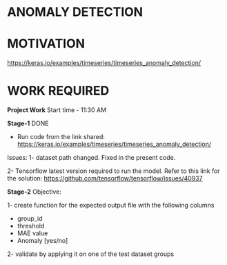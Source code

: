 # ANOMALY DETECTION

# MOTIVATION
https://keras.io/examples/timeseries/timeseries_anomaly_detection/

# WORK REQUIRED
**Project Work** Start time - 11:30 AM 

**Stage-1**  DONE
- Run code from the link shared: 
https://keras.io/examples/timeseries/timeseries_anomaly_detection/ 

Issues: 
1- dataset path changed. Fixed in the present code. 

2- Tensorflow latest version required to run the model. Refer to this link for the solution: https://github.com/tensorflow/tensorflow/issues/40937


**Stage-2**
Objective:

1- create function for the expected output file with the following columns

- group_id
- threshold
- MAE value
- Anomaly [yes/no]

2- validate by applying it on one of the test dataset groups

